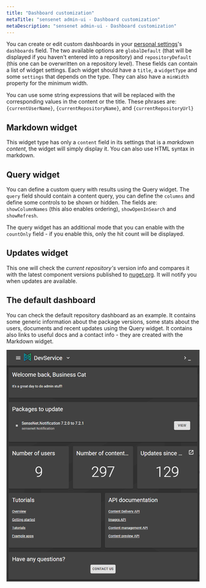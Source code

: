 ```yaml
---
title: "Dashboard customization"
metaTitle: "sensenet admin-ui - Dashboard customization"
metaDescription: "sensenet admin-ui - Dashboard customization"
---
```


You can create or edit custom dashboards in your [personal settings](/guides/customization/00-personal-settings/)'s `dashboards` field. The two available options are `globalDefault` (that will be displayed if you haven't entered into a repository) and `repositoryDefault` (this one can be overwritten on a repository level). These fields can contain a list of widget settings. Each widget should have a `title`, a `widgetType` and some `settings` that depends on the type. They can also have a `minWidth` property for the minimum width.

You can use some string expressions that will be replaced with the corresponding values in the content or the title. These phrases are: `{currentUserName}`, `{currentRepositoryName}`, and `{currentRepositoryUrl}`

## Markdown widget

This widget type has only a `content` field in its settings that is a _markdown content_, the widget will simply display it. You can also use HTML syntax in markdown.

## Query widget

You can define a custom query with results using the Query widget. The `query` field should contain a content query, you can define the `columns` and define some controls to be shown or hidden. The fields are: `showColumnNames` (this also enables ordering), `showOpenInSearch` and `showRefresh`.

The query widget has an additional mode that you can enable with the `countOnly` field - if you enable this, only the hit count will be displayed.

## Updates widget

This one will check the _current repository's_ version info and compares it with the latest component versions published to [nuget.org](https://nuget.org). It will notify you when updates are available.

## The default dashboard

You can check the default repository dashboard as an example. It contains some generic information about the package versions, some stats about the users, documents and recent updates using the Query widget. It contains also links to useful docs and a contact info - they are created with the Markdown widget.

![The default dashboard](../img/admin-ui-default-dashboard.png "The default dashboard")
